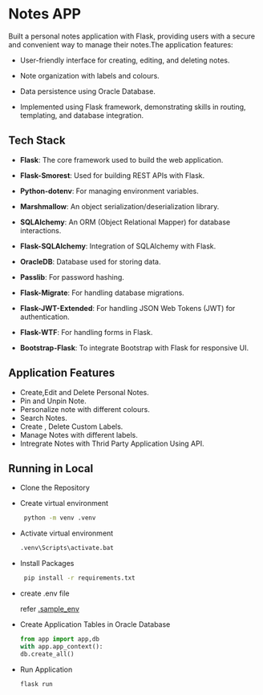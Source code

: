 
# Notes APP

Built a personal notes application with Flask, providing users with a secure and convenient way to manage their notes.The application features:

* User-friendly interface for creating, editing, and deleting notes.

* Note organization with labels and colours.

* Data persistence using Oracle Database.

* Implemented using Flask framework, demonstrating skills in routing, templating, and database integration.


## Tech Stack

* **Flask**: The core framework used to build the web application.

* **Flask-Smorest**: Used for building REST APIs with Flask.

* **Python-dotenv**: For managing environment variables.

* **Marshmallow**: An object serialization/deserialization library.

* **SQLAlchemy**: An ORM (Object Relational Mapper) for database interactions.

* **Flask-SQLAlchemy**: Integration of SQLAlchemy with Flask.

* **OracleDB**: Database used for storing data.

* **Passlib**: For password hashing.

* **Flask-Migrate**: For handling database migrations.

* **Flask-JWT-Extended**: For handling JSON Web Tokens (JWT) for authentication.

* **Flask-WTF**: For handling forms in Flask.

* **Bootstrap-Flask**: To integrate Bootstrap with Flask for responsive UI.
##  Application Features

- Create,Edit and Delete Personal Notes.
- Pin and Unpin Note.
- Personalize note with different colours.
- Search Notes.
- Create , Delete Custom Labels.
- Manage Notes with different labels.
- Intregrate Notes with Thrid Party Application Using API.
## Running in Local
- Clone the Repository
- Create virtual environment

   ```bash 
    python -m venv .venv
   ```
- Activate  virtual environment

    ```bash 
    .venv\Scripts\activate.bat
    ```   
- Install Packages 

    ```bash
     pip install -r requirements.txt
    ```
- create .env file 
    
    refer [.sample_env](https://github.com/Jatin-Gurwani/NOTES_APP_FLASK/blob/main/.sample_env)
- Create Application Tables in Oracle Database
    ```python 
    from app import app,db
    with app.app_context():
    db.create_all()
    ```
- Run Application
    ```bash
    flask run
    ```
